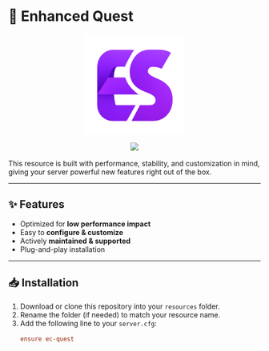 # 📕 Enhanced Quest

<p align="center">
  <img src="./logo.png" alt="Logo" width="200"/>
</p>

<p align="center">
  <a href="https://discord.gg/YaAck7QkKX">
    <img src="https://img.shields.io/badge/Join%20Our%20Discord-5865F2?style=for-the-badge&logo=discord&logoColor=white"/>
  </a>
</p>

This resource is built with performance, stability, and customization in mind, giving your server powerful new features right out of the box.  

---

## ✨ Features
- Optimized for **low performance impact**
- Easy to **configure & customize**
- Actively **maintained & supported**
- Plug-and-play installation

---

## 📥 Installation
1. Download or clone this repository into your `resources` folder.
2. Rename the folder (if needed) to match your resource name.
3. Add the following line to your `server.cfg`:
   ```cfg
   ensure ec-quest

